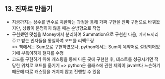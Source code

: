 ## 13. 진짜로 만들기
   
- 지금까지는 상수를 변수로 치환하는 과정을 통해 가짜 구현을 진짜 구현으로 바꿔왔지만, 상황이 분명하지 않을 때는 순방향으로 작업
- 구현했던 덧셈을 Money에서 분리하여 Summation으로 구현한 다음, 메서드끼리 주고 받는 인자들을 통일하여 코드를 리팩토링  
  => 책에서는 Sum으로 구현하였으나, python에서는 Sum이 예약어로 설정되어있기에 부득이하게 철자를 수정
- 코드를 구현하기 위해 캐스팅을 통해 다른 곳에 구현한 후, 테스트를 성공시키면 적당한 위치로 코드를 옮기기
  => python은 클래스에 관한 제약이 java보다 느슨하기 때문에 따로 캐스팅을 거치지 않고 진행할 수 있음